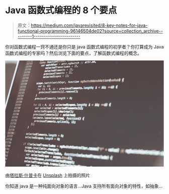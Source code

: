 # Java 函数式编程的 8 个要点

> 原文：<https://medium.com/javarevisited/8-key-notes-for-java-functional-programming-96146504de02?source=collection_archive---------1----------------------->

你对函数式编程一窍不通还是你只是 java 函数式编程的初学者？你打算成为 Java 函数式编程的专家吗？然后浏览下面的要点，了解函数式编程的概念。

[![](img/e048073cbe7ac466fee932d94c3d384c.png)](https://www.java67.com/2018/10/java-8-stream-and-functional-programming-interview-questions-answers.html)

由[塔拉斯·什普卡](https://unsplash.com/@bugsster?utm_source=medium&utm_medium=referral)在 [Unsplash](https://unsplash.com?utm_source=medium&utm_medium=referral) 上拍摄的照片

你知道 java 是一种纯面向对象的语言…Java 支持所有面向对象的特性，如抽象…